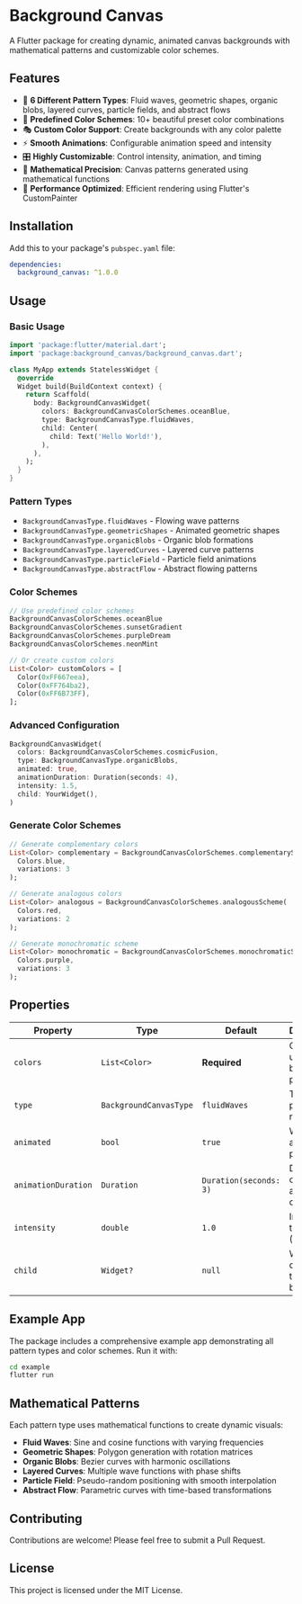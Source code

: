 # Background Canvas

A Flutter package for creating dynamic, animated canvas backgrounds with mathematical patterns and customizable color schemes.

## Features

- 🎨 **6 Different Pattern Types**: Fluid waves, geometric shapes, organic blobs, layered curves, particle fields, and abstract flows
- 🌈 **Predefined Color Schemes**: 10+ beautiful preset color combinations
- 🎭 **Custom Color Support**: Create backgrounds with any color palette
- ⚡ **Smooth Animations**: Configurable animation speed and intensity
- 🎛️ **Highly Customizable**: Control intensity, animation, and timing
- 📐 **Mathematical Precision**: Canvas patterns generated using mathematical functions
- 🚀 **Performance Optimized**: Efficient rendering using Flutter's CustomPainter

## Installation

Add this to your package's `pubspec.yaml` file:

```yaml
dependencies:
  background_canvas: ^1.0.0
```

## Usage

### Basic Usage

```dart
import 'package:flutter/material.dart';
import 'package:background_canvas/background_canvas.dart';

class MyApp extends StatelessWidget {
  @override
  Widget build(BuildContext context) {
    return Scaffold(
      body: BackgroundCanvasWidget(
        colors: BackgroundCanvasColorSchemes.oceanBlue,
        type: BackgroundCanvasType.fluidWaves,
        child: Center(
          child: Text('Hello World!'),
        ),
      ),
    );
  }
}
```

### Pattern Types

- `BackgroundCanvasType.fluidWaves` - Flowing wave patterns
- `BackgroundCanvasType.geometricShapes` - Animated geometric shapes
- `BackgroundCanvasType.organicBlobs` - Organic blob formations
- `BackgroundCanvasType.layeredCurves` - Layered curve patterns
- `BackgroundCanvasType.particleField` - Particle field animations
- `BackgroundCanvasType.abstractFlow` - Abstract flowing patterns

### Color Schemes

```dart
// Use predefined color schemes
BackgroundCanvasColorSchemes.oceanBlue
BackgroundCanvasColorSchemes.sunsetGradient
BackgroundCanvasColorSchemes.purpleDream
BackgroundCanvasColorSchemes.neonMint

// Or create custom colors
List<Color> customColors = [
  Color(0xFF667eea),
  Color(0xFF764ba2),
  Color(0xFF6B73FF),
];
```

### Advanced Configuration

```dart
BackgroundCanvasWidget(
  colors: BackgroundCanvasColorSchemes.cosmicFusion,
  type: BackgroundCanvasType.organicBlobs,
  animated: true,
  animationDuration: Duration(seconds: 4),
  intensity: 1.5,
  child: YourWidget(),
)
```

### Generate Color Schemes

```dart
// Generate complementary colors
List<Color> complementary = BackgroundCanvasColorSchemes.complementaryScheme(
  Colors.blue, 
  variations: 3
);

// Generate analogous colors
List<Color> analogous = BackgroundCanvasColorSchemes.analogousScheme(
  Colors.red, 
  variations: 2
);

// Generate monochromatic scheme
List<Color> monochromatic = BackgroundCanvasColorSchemes.monochromaticScheme(
  Colors.purple, 
  variations: 3
);
```

## Properties

| Property | Type | Default | Description |
|----------|------|---------|-------------|
| `colors` | `List<Color>` | **Required** | Colors to use for the background pattern |
| `type` | `BackgroundCanvasType` | `fluidWaves` | Type of pattern to render |
| `animated` | `bool` | `true` | Whether to animate the pattern |
| `animationDuration` | `Duration` | `Duration(seconds: 3)` | Duration of one animation cycle |
| `intensity` | `double` | `1.0` | Intensity of the pattern (0.1 - 2.0) |
| `child` | `Widget?` | `null` | Widget to display on top of the background |

## Example App

The package includes a comprehensive example app demonstrating all pattern types and color schemes. Run it with:

```bash
cd example
flutter run
```

## Mathematical Patterns

Each pattern type uses mathematical functions to create dynamic visuals:

- **Fluid Waves**: Sine and cosine functions with varying frequencies
- **Geometric Shapes**: Polygon generation with rotation matrices
- **Organic Blobs**: Bezier curves with harmonic oscillations
- **Layered Curves**: Multiple wave functions with phase shifts
- **Particle Field**: Pseudo-random positioning with smooth interpolation
- **Abstract Flow**: Parametric curves with time-based transformations

## Contributing

Contributions are welcome! Please feel free to submit a Pull Request.

## License

This project is licensed under the MIT License.
